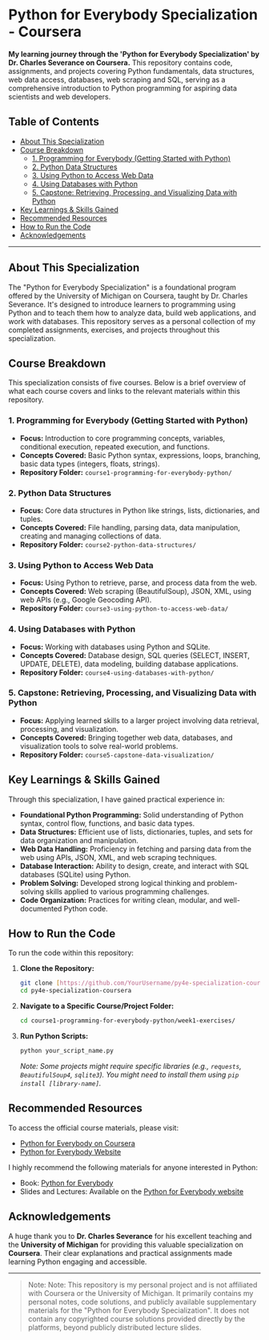 # Python for Everybody Specialization - Coursera

**My learning journey through the 'Python for Everybody Specialization' by Dr. Charles Severance on Coursera.** This repository contains code, assignments, and projects covering Python fundamentals, data structures, web data access, databases, web scraping and SQL, serving as a comprehensive introduction to Python programming for aspiring data scientists and web developers.

## Table of Contents

* [About This Specialization](#about-this-specialization)
* [Course Breakdown](#course-breakdown)
    * [1. Programming for Everybody (Getting Started with Python)](#1-programming-for-everybody-getting-started-with-python)
    * [2. Python Data Structures](#2-python-data-structures)
    * [3. Using Python to Access Web Data](#3-using-python-to-access-web-data)
    * [4. Using Databases with Python](#4-using-databases-with-python)
    * [5. Capstone: Retrieving, Processing, and Visualizing Data with Python](#5-capstone-retrieving-processing-and-visualizing-data-with-python)
* [Key Learnings & Skills Gained](#key-learnings--skills-gained)
* [Recommended Resources](#recommended-resources)
* [How to Run the Code](#how-to-run-the-code)
* [Acknowledgements](#acknowledgements)

---

## About This Specialization

The "Python for Everybody Specialization" is a foundational program offered by the University of Michigan on Coursera, taught by Dr. Charles Severance. It's designed to introduce learners to programming using Python and to teach them how to analyze data, build web applications, and work with databases. This repository serves as a personal collection of my completed assignments, exercises, and projects throughout this specialization.

## Course Breakdown

This specialization consists of five courses. Below is a brief overview of what each course covers and links to the relevant materials within this repository.

### 1. Programming for Everybody (Getting Started with Python)
* **Focus:** Introduction to core programming concepts, variables, conditional execution, repeated execution, and functions.
* **Concepts Covered:** Basic Python syntax, expressions, loops, branching, basic data types (integers, floats, strings).
* **Repository Folder:** `course1-programming-for-everybody-python/`

### 2. Python Data Structures
* **Focus:** Core data structures in Python like strings, lists, dictionaries, and tuples.
* **Concepts Covered:** File handling, parsing data, data manipulation, creating and managing collections of data.
* **Repository Folder:** `course2-python-data-structures/`

### 3. Using Python to Access Web Data
* **Focus:** Using Python to retrieve, parse, and process data from the web.
* **Concepts Covered:** Web scraping (BeautifulSoup), JSON, XML, using web APIs (e.g., Google Geocoding API).
* **Repository Folder:** `course3-using-python-to-access-web-data/`

### 4. Using Databases with Python
* **Focus:** Working with databases using Python and SQLite.
* **Concepts Covered:** Database design, SQL queries (SELECT, INSERT, UPDATE, DELETE), data modeling, building database applications.
* **Repository Folder:** `course4-using-databases-with-python/`

### 5. Capstone: Retrieving, Processing, and Visualizing Data with Python
* **Focus:** Applying learned skills to a larger project involving data retrieval, processing, and visualization.
* **Concepts Covered:** Bringing together web data, databases, and visualization tools to solve real-world problems.
* **Repository Folder:** `course5-capstone-data-visualization/`

## Key Learnings & Skills Gained

Through this specialization, I have gained practical experience in:

* **Foundational Python Programming:** Solid understanding of Python syntax, control flow, functions, and basic data types.
* **Data Structures:** Efficient use of lists, dictionaries, tuples, and sets for data organization and manipulation.
* **Web Data Handling:** Proficiency in fetching and parsing data from the web using APIs, JSON, XML, and web scraping techniques.
* **Database Interaction:** Ability to design, create, and interact with SQL databases (SQLite) using Python.
* **Problem Solving:** Developed strong logical thinking and problem-solving skills applied to various programming challenges.
* **Code Organization:** Practices for writing clean, modular, and well-documented Python code.

## How to Run the Code

To run the code within this repository:

1.  **Clone the Repository:**
    ```bash
    git clone [https://github.com/YourUsername/py4e-specialization-coursera.git](https://github.com/YourUsername/py4e-specialization-coursera.git)
    cd py4e-specialization-coursera
    ```
2.  **Navigate to a Specific Course/Project Folder:**
    ```bash
    cd course1-programming-for-everybody-python/week1-exercises/
    ```
3.  **Run Python Scripts:**
    ```bash
    python your_script_name.py
    ```
    *Note: Some projects might require specific libraries (e.g., `requests`, `BeautifulSoup4`, `sqlite3`). You might need to install them using `pip install [library-name]`.*


## Recommended Resources

To access the official course materials, please visit:

* [Python for Everybody on Coursera](https://www.coursera.org/specializations/python)
* [Python for Everybody Website](http://www.py4e.com/)

I highly recommend the following materials for anyone interested in Python:

* Book: [Python for Everybody](https://www.py4e.com/book)
* Slides and Lectures: Available on the [Python for Everybody website](http://www.py4e.com/lessons)


## Acknowledgements

A huge thank you to **Dr. Charles Severance** for his excellent teaching and the **University of Michigan** for providing this valuable specialization on **Coursera**. Their clear explanations and practical assignments made learning Python engaging and accessible.

---

> Note: Note: This repository is my personal project and is not affiliated with Coursera or the University of Michigan. It primarily contains my personal notes, code solutions, and publicly available supplementary materials for the "Python for Everybody Specialization". It does not contain any copyrighted course solutions provided directly by the platforms, beyond publicly distributed lecture slides.
